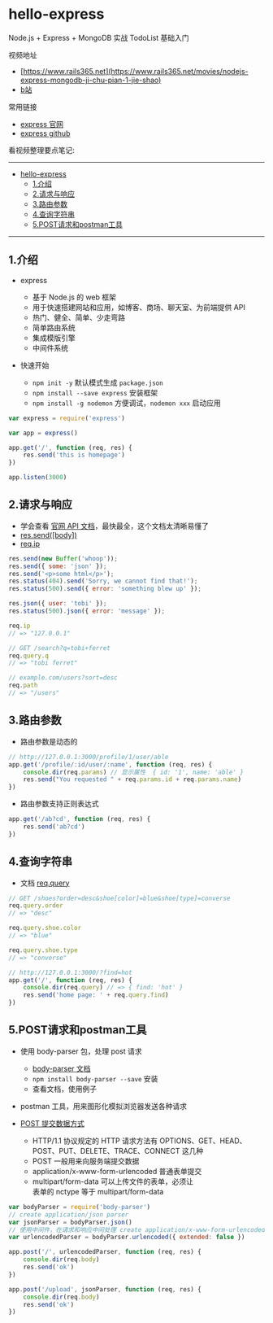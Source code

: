 # hello-express

Node.js + Express + MongoDB 实战 TodoList 基础入门

视频地址

- [https://www.rails365.net](https://www.rails365.net/movies/nodejs-express-mongodb-ji-chu-pian-1-jie-shao)
- [b站](https://www.bilibili.com/video/av20196752?t=62)

常用链接

- [express 官网](http://expressjs.com/)
- [express github](https://github.com/expressjs/express)

看视频整理要点笔记:

----

- [hello-express](#hello-express)
    - [1.介绍](#1%E4%BB%8B%E7%BB%8D)
    - [2.请求与响应](#2%E8%AF%B7%E6%B1%82%E4%B8%8E%E5%93%8D%E5%BA%94)
    - [3.路由参数](#3%E8%B7%AF%E7%94%B1%E5%8F%82%E6%95%B0)
    - [4.查询字符串](#4%E6%9F%A5%E8%AF%A2%E5%AD%97%E7%AC%A6%E4%B8%B2)
    - [5.POST请求和postman工具](#5post%E8%AF%B7%E6%B1%82%E5%92%8Cpostman%E5%B7%A5%E5%85%B7)

----

## 1.介绍

- express
    - 基于 Node.js 的 web 框架
    - 用于快速搭建网站和应用，如博客、商场、聊天室、为前端提供 API
    - 热门、健全、简单、少走弯路
    - 简单路由系统
    - 集成模版引擎
    - 中间件系统

- 快速开始
    - `npm init -y` 默认模式生成 `package.json`
    - `npm install --save express` 安装框架
    - `npm install -g nodemon` 方便调试，`nodemon xxx` 启动应用


```js
var express = require('express')

var app = express()

app.get('/', function (req, res) {
    res.send('this is homepage')
})

app.listen(3000)
```

## 2.请求与响应

- 学会查看 [官网 API 文档](http://expressjs.com/en/4x/api.html)，最快最全，这个文档太清晰易懂了
- [res.send([body])](http://expressjs.com/en/4x/api.html#res.send)
- [req.ip](http://expressjs.com/en/4x/api.html#req.ip)

```js
res.send(new Buffer('whoop'));
res.send({ some: 'json' });
res.send('<p>some html</p>');
res.status(404).send('Sorry, we cannot find that!');
res.status(500).send({ error: 'something blew up' });

res.json({ user: 'tobi' });
res.status(500).json({ error: 'message' });

req.ip
// => "127.0.0.1"

// GET /search?q=tobi+ferret
req.query.q
// => "tobi ferret"

// example.com/users?sort=desc
req.path
// => "/users"
```

## 3.路由参数

- 路由参数是动态的

```js
// http://127.0.0.1:3000/profile/1/user/able
app.get('/profile/:id/user/:name', function (req, res) {
    console.dir(req.params) // 显示属性  { id: '1', name: 'able' }
    res.send("You requested " + req.params.id + req.params.name)
})
```

- 路由参数支持正则表达式

```js
app.get('/ab?cd', function (req, res) {
    res.send('ab?cd')
})
```

## 4.查询字符串

- 文档 [req.query](http://expressjs.com/en/4x/api.html#app.use)

```js
// GET /shoes?order=desc&shoe[color]=blue&shoe[type]=converse
req.query.order
// => "desc"

req.query.shoe.color
// => "blue"

req.query.shoe.type
// => "converse"
```

```js
// http://127.0.0.1:3000/?find=hot
app.get('/', function (req, res) {
    console.dir(req.query) // => { find: 'hot' }
    res.send('home page: ' + req.query.find)
})
```

## 5.POST请求和postman工具

- 使用 body-parser 包，处理 post 请求
    - [body-parser 文档](https://www.npmjs.com/package/body-parser)
    - `npm install body-parser --save` 安装
    - 查看文档，使用例子

- postman 工具，用来图形化模拟浏览器发送各种请求
- [POST 提交数据方式](https://imququ.com/post/four-ways-to-post-data-in-http.html)
    - HTTP/1.1 协议规定的 HTTP 请求方法有 OPTIONS、GET、HEAD、POST、PUT、DELETE、TRACE、CONNECT 这几种
    - POST 一般用来向服务端提交数据
    - application/x-www-form-urlencoded 普通表单提交
    - multipart/form-data 可以上传文件的表单，必须让 <form> 表单的 nctype 等于 multipart/form-data

```js
var bodyParser = require('body-parser')
// create application/json parser
var jsonParser = bodyParser.json()
// 使用中间件，在请求和响应中间处理 create application/x-www-form-urlencoded parser
var urlencodedParser = bodyParser.urlencoded({ extended: false })

app.post('/', urlencodedParser, function (req, res) {
    console.dir(req.body)
    res.send('ok')
})

app.post('/upload', jsonParser, function (req, res) {
    console.dir(req.body)
    res.send('ok')
})
```
